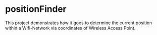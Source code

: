 # positionFinder
This project demonstrates how it goes to determine the current  position within a Wifi-Network via coordinates of Wireless Access Point.
